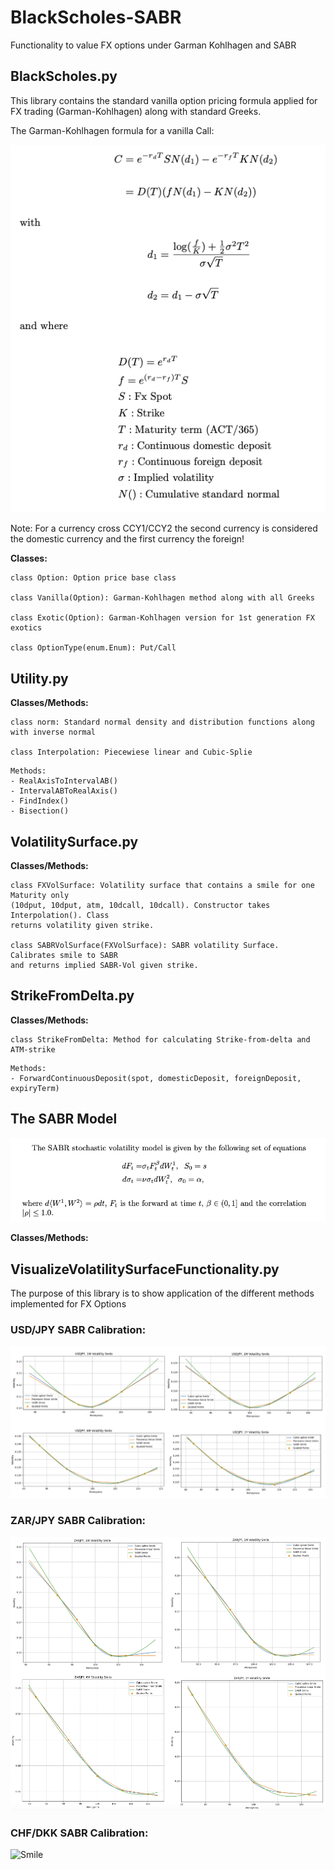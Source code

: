 # BlackScholes-SABR
Functionality to value FX options under Garman Kohlhagen and SABR


## BlackScholes.py

This library contains the standard vanilla option pricing formula applied for FX trading (Garman-Kohlhagen) along with standard Greeks.

The Garman-Kohlhagen formula for a vanilla Call:

![Garman-Kohlhagen](https://github.com/henrik-lauritsen-ch/Pictures/blob/main/gk_call_v4.png)


Note: For a currency cross CCY1/CCY2 the second currency is considered the domestic currency and the first currency the foreign!

**Classes:**
```
class Option: Option price base class

class Vanilla(Option): Garman-Kohlhagen method along with all Greeks

class Exotic(Option): Garman-Kohlhagen version for 1st generation FX exotics

class OptionType(enum.Enum): Put/Call
```

## Utility.py
**Classes/Methods:**

```
class norm: Standard normal density and distribution functions along with inverse normal

class Interpolation: Piecewiese linear and Cubic-Splie 
```

```
Methods:
- RealAxisToIntervalAB()
- IntervalABToRealAxis()
- FindIndex()
- Bisection()
```

## VolatilitySurface.py
**Classes/Methods:**

```
class FXVolSurface: Volatility surface that contains a smile for one Maturity only 
(10dput, 10dput, atm, 10dcall, 10dcall). Constructor takes Interpolation(). Class 
returns volatility given strike.

class SABRVolSurface(FXVolSurface): SABR volatility Surface. Calibrates smile to SABR 
and returns implied SABR-Vol given strike.

```


## StrikeFromDelta.py
**Classes/Methods:**

```
class StrikeFromDelta: Method for calculating Strike-from-delta and ATM-strike
```
```
Methods:
- ForwardContinuousDeposit(spot, domesticDeposit, foreignDeposit, expiryTerm)
```



## The SABR Model

 ![Smile](https://github.com/henrik-lauritsen-ch/Pictures/blob/main/sabr_model_v2.png)

**Classes/Methods:**

## VisualizeVolatilitySurfaceFunctionality.py
The purpose of this library is to show application of the different methods implemented for FX Options

### USD/JPY SABR Calibration:
![Smile](https://github.com/henrik-lauritsen-ch/Pictures/blob/main/sabr_USDJPY.png)

### ZAR/JPY SABR Calibration:
![Smile](https://github.com/henrik-lauritsen-ch/Pictures/blob/main/sabr_ZARJPY.png)

### CHF/DKK SABR Calibration:
![Smile](https://github.com/henrik-lauritsen-ch/Pictures/blob/main/sabr_CHFDKK.png)

